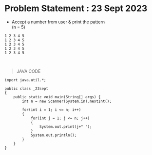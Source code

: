 # Problem Statement : 23 Sept 2023


- Accept a number from user & print the pattern<br>
(n = 5)


```
1 2 3 4 5
1 2 3 4 5
1 2 3 4 5
1 2 3 4 5
1 2 3 4 5
```
<br>

>JAVA CODE
```
import java.util.*;

public class _23sept
{
    public static void main(String[] args) {
        int n = new Scanner(System.in).nextInt();

        for(int i = 1; i <= n; i++)
        {
            for(int j = 1; j <= n; j++)
            {
                System.out.print(j+" ");
            }
            System.out.println();
        }
    }
}
```
